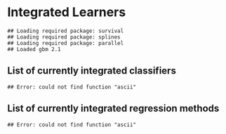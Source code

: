 Integrated Learners
===================


```
## Loading required package: survival
## Loading required package: splines
## Loading required package: parallel
## Loaded gbm 2.1
```


List of currently integrated classifiers
----------------------------------------


```
## Error: could not find function "ascii"
```


List of currently integrated regression methods
-----------------------------------------------


```
## Error: could not find function "ascii"
```

